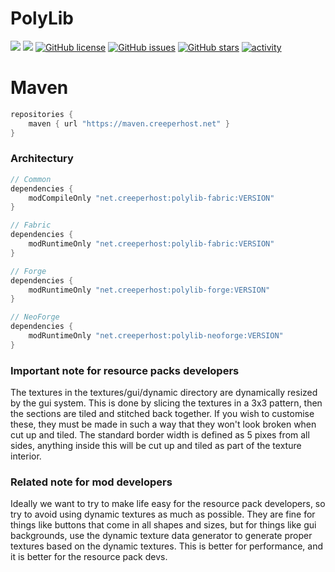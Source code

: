 # PolyLib

<p align="left">
    <a href="https://www.curseforge.com/minecraft/mc-mods/polylib"><img src="http://cf.way2muchnoise.eu/polylib.svg" /></a>
    <a href="https://www.curseforge.com/minecraft/mc-mods/polylib"><img src="http://cf.way2muchnoise.eu/versions/polylib.svg" /></a>
    <a href="https://github.com/CreeperHost/PolyLib/blob/master/LICENSE.md"><img alt="GitHub license" src="https://img.shields.io/github/license/CreeperHost/PolyLib"></a>
    <a href="https://github.com/CreeperHost/PolyLib/issues"><img alt="GitHub issues" src="https://img.shields.io/github/issues/CreeperHost/PolyLib"></a>
    <a href="https://github.com/CreeperHost/PolyLib/stargazers"><img alt="GitHub stars" src="https://img.shields.io/github/stars/CreeperHost/PolyLib"></a>
    <a href="https://github.com/CreeperHost/PolyLib/commits/master"><img alt="activity" src="https://img.shields.io/github/last-commit/CreeperHost/PolyLib" ></a>
</p>

# Maven
```gradle
repositories {
    maven { url "https://maven.creeperhost.net" }
}
```


### Architectury
```gradle
// Common
dependencies {
    modCompileOnly "net.creeperhost:polylib-fabric:VERSION"
}

// Fabric
dependencies {
    modRuntimeOnly "net.creeperhost:polylib-fabric:VERSION"
}

// Forge
dependencies {
    modRuntimeOnly "net.creeperhost:polylib-forge:VERSION"
}

// NeoForge
dependencies {
    modRuntimeOnly "net.creeperhost:polylib-neoforge:VERSION"
}
```

### Important note for resource packs developers
The textures in the textures/gui/dynamic directory are dynamically resized by the gui system.
This is done by slicing the textures in a 3x3 pattern, then the sections are tiled and stitched back together.
If you wish to customise these, they must be made in such a way that they won't look broken when cut up and tiled.
The standard border width is defined as 5 pixes from all sides, anything inside this will be cut up and tiled as part of the texture interior.

### Related note for mod developers
Ideally we want to try to make life easy for the resource pack developers, so try to avoid using dynamic textures as much as possible.
They are fine for things like buttons that come in all shapes and sizes, but for things like gui backgrounds,
use the dynamic texture data generator to generate proper textures based on the dynamic textures.
This is better for performance, and it is better for the resource pack devs.
